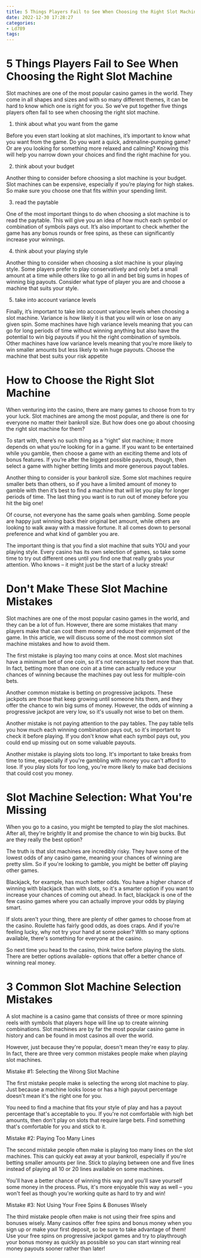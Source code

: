 ```yaml
---
title: 5 Things Players Fail to See When Choosing the Right Slot Machine
date: 2022-12-30 17:28:27
categories:
- Ld789
tags:
---
```



#  5 Things Players Fail to See When Choosing the Right Slot Machine

Slot machines are one of the most popular casino games in the world. They come in all shapes and sizes and with so many different themes, it can be hard to know which one is right for you. So we’ve put together five things players often fail to see when choosing the right slot machine.

1. think about what you want from the game

Before you even start looking at slot machines, it’s important to know what you want from the game. Do you want a quick, adrenaline-pumping game? Or are you looking for something more relaxed and calming? Knowing this will help you narrow down your choices and find the right machine for you.

2. think about your budget

Another thing to consider before choosing a slot machine is your budget. Slot machines can be expensive, especially if you’re playing for high stakes. So make sure you choose one that fits within your spending limit.

3. read the paytable

One of the most important things to do when choosing a slot machine is to read the paytable. This will give you an idea of how much each symbol or combination of symbols pays out. It’s also important to check whether the game has any bonus rounds or free spins, as these can significantly increase your winnings.

4. think about your playing style

Another thing to consider when choosing a slot machine is your playing style. Some players prefer to play conservatively and only bet a small amount at a time while others like to go all in and bet big sums in hopes of winning big payouts. Consider what type of player you are and choose a machine that suits your style.

5. take into account variance levels

Finally, it’s important to take into account variance levels when choosing a slot machine. Variance is how likely it is that you will win or lose on any given spin. Some machines have high variance levels meaning that you can go for long periods of time without winning anything but also have the potential to win big payouts if you hit the right combination of symbols. Other machines have low variance levels meaning that you’re more likely to win smaller amounts but less likely to win huge payouts. Choose the machine that best suits your risk appetite

#  How to Choose the Right Slot Machine 

When venturing into the casino, there are many games to choose from to try your luck. Slot machines are among the most popular, and there is one for everyone no matter their bankroll size. But how does one go about choosing the right slot machine for them?

To start with, there’s no such thing as a “right” slot machine; it more depends on what you’re looking for in a game. If you want to be entertained while you gamble, then choose a game with an exciting theme and lots of bonus features. If you’re after the biggest possible payouts, though, then select a game with higher betting limits and more generous payout tables. 

Another thing to consider is your bankroll size. Some slot machines require smaller bets than others, so if you have a limited amount of money to gamble with then it’s best to find a machine that will let you play for longer periods of time. The last thing you want is to run out of money before you hit the big one!

Of course, not everyone has the same goals when gambling. Some people are happy just winning back their original bet amount, while others are looking to walk away with a massive fortune. It all comes down to personal preference and what kind of gambler you are.

The important thing is that you find a slot machine that suits YOU and your playing style. Every casino has its own selection of games, so take some time to try out different ones until you find one that really grabs your attention. Who knows – it might just be the start of a lucky streak!

#  Don't Make These Slot Machine Mistakes 

Slot machines are one of the most popular casino games in the world, and they can be a lot of fun. However, there are some mistakes that many players make that can cost them money and reduce their enjoyment of the game. In this article, we will discuss some of the most common slot machine mistakes and how to avoid them.

The first mistake is playing too many coins at once. Most slot machines have a minimum bet of one coin, so it's not necessary to bet more than that. In fact, betting more than one coin at a time can actually reduce your chances of winning because the machines pay out less for multiple-coin bets.

Another common mistake is betting on progressive jackpots. These jackpots are those that keep growing until someone hits them, and they offer the chance to win big sums of money. However, the odds of winning a progressive jackpot are very low, so it's usually not wise to bet on them.

Another mistake is not paying attention to the pay tables. The pay table tells you how much each winning combination pays out, so it's important to check it before playing. If you don't know what each symbol pays out, you could end up missing out on some valuable payouts.

Another mistake is playing slots too long. It's important to take breaks from time to time, especially if you're gambling with money you can't afford to lose. If you play slots for too long, you're more likely to make bad decisions that could cost you money.

#  Slot Machine Selection: What You're Missing 

When you go to a casino, you might be tempted to play the slot machines. After all, they're brightly lit and promise the chance to win big bucks. But are they really the best option? 

The truth is that slot machines are incredibly risky. They have some of the lowest odds of any casino game, meaning your chances of winning are pretty slim. So if you're looking to gamble, you might be better off playing other games. 

Blackjack, for example, has much better odds. You have a higher chance of winning with blackjack than with slots, so it's a smarter option if you want to increase your chances of coming out ahead. In fact, blackjack is one of the few casino games where you can actually improve your odds by playing smart. 

If slots aren't your thing, there are plenty of other games to choose from at the casino. Roulette has fairly good odds, as does craps. And if you're feeling lucky, why not try your hand at some poker? With so many options available, there's something for everyone at the casino. 

So next time you head to the casino, think twice before playing the slots. There are better options available- options that offer a better chance of winning real money.

#  3 Common Slot Machine Selection Mistakes

A slot machine is a casino game that consists of three or more spinning reels with symbols that players hope will line up to create winning combinations. Slot machines are by far the most popular casino game in history and can be found in most casinos all over the world.

However, just because they're popular, doesn't mean they're easy to play. In fact, there are three very common mistakes people make when playing slot machines.

 Mistake #1: Selecting the Wrong Slot Machine

The first mistake people make is selecting the wrong slot machine to play. Just because a machine looks loose or has a high payout percentage doesn't mean it's the right one for you.

You need to find a machine that fits your style of play and has a payout percentage that's acceptable to you. If you're not comfortable with high bet amounts, then don't play on slots that require large bets. Find something that's comfortable for you and stick to it.

Mistake #2: Playing Too Many Lines

The second mistake people often make is playing too many lines on the slot machines. This can quickly eat away at your bankroll, especially if you're betting smaller amounts per line. Stick to playing between one and five lines instead of playing all 10 or 20 lines available on some machines.

You'll have a better chance of winning this way and you'll save yourself some money in the process. Plus, it's more enjoyable this way as well – you won't feel as though you're working quite as hard to try and win!

Mistake #3: Not Using Your Free Spins & Bonuses Wisely

The third mistake people often make is not using their free spins and bonuses wisely. Many casinos offer free spins and bonus money when you sign up or make your first deposit, so be sure to take advantage of them! Use your free spins on progressive jackpot games and try to playthrough your bonus money as quickly as possible so you can start winning real money payouts sooner rather than later!
